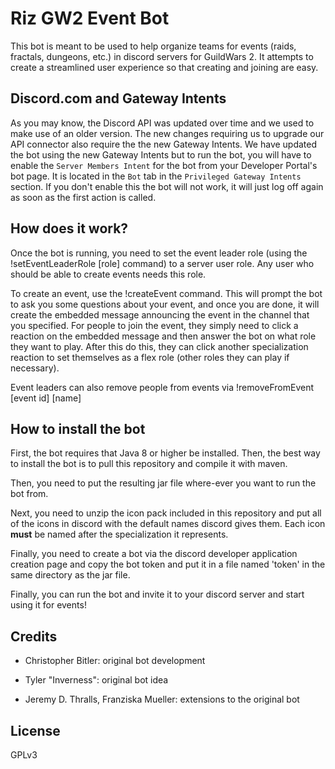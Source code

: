 # Riz GW2 Event Bot
This bot is meant to be used to help organize teams for events (raids, fractals, dungeons, etc.) in discord servers for GuildWars 2.
It attempts to create a streamlined user experience so that creating and joining are easy.

## Discord.com and Gateway Intents
As you may know, the Discord API was updated over time and we used to make use of an older version.
The new changes requiring us to upgrade our API connector also require the the new Gateway Intents.
We have updated the bot using the new Gateway Intents but to run the bot, you will have to enable the `Server Members Intent` for the bot from your Developer Portal's bot page. It is located in the `Bot` tab in the `Privileged Gateway Intents` section.
If you don't enable this the bot will not work, it will just log off again as soon as the first action is called.

## How does it work?
Once the bot is running, you need to set the event leader role (using the !setEventLeaderRole \[role\] command) to a server user role.
Any user who should be able to create events needs this role.

To create an event, use the !createEvent command. This will prompt the bot to ask you some questions about your event, and once you are done, it will create the embedded message
announcing the event in the channel that you specified.
For people to join the event, they simply need to click a reaction on the embedded message and then answer the bot on what role they want to play.
After this do this, they can click another specialization reaction to set themselves as a flex role (other roles they can play if necessary).

Event leaders can also remove people from events via !removeFromEvent \[event id\] \[name\]

## How to install the bot
First, the bot requires that Java 8 or higher be installed. Then, the best way to install the bot is to pull this repository
and compile it with maven.

Then, you need to put the resulting jar file where-ever you want to run the bot from.

Next, you need to unzip the icon pack included in this repository and put all of the icons in discord
with the default names discord gives them. Each icon **must** be named after the specialization it represents.

Finally, you need to create a bot via the discord developer application creation page and copy the bot token and put it in a file named 'token'
in the same directory as the jar file.

Finally, you can run the bot and invite it to your discord server and start using it for events!

## Credits
- Christopher Bitler: original bot development
- Tyler "Inverness": original bot idea

- Jeremy D. Thralls, Franziska Mueller: extensions to the original bot

## License
GPLv3
